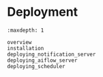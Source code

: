 # Deployment

```{toctree}
:maxdepth: 1

overview
installation
deploying_notification_server
deploying_aiflow_server
deploying_scheduler
```